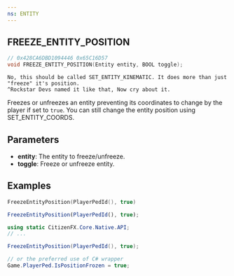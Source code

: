 ```yaml
---
ns: ENTITY
---
```


## FREEZE_ENTITY_POSITION

```c
// 0x428CA6DBD1094446 0x65C16D57
void FREEZE_ENTITY_POSITION(Entity entity, BOOL toggle);
```

```
No, this should be called SET_ENTITY_KINEMATIC. It does more than just "freeze" it's position.
^Rockstar Devs named it like that, Now cry about it.
```

Freezes or unfreezes an entity preventing its coordinates to change by the player if set to `true`. You can still change the entity position using SET_ENTITY_COORDS.

## Parameters

- **entity**: The entity to freeze/unfreeze.
- **toggle**: Freeze or unfreeze entity.

## Examples

```lua
FreezeEntityPosition(PlayerPedId(), true)
```

```js
FreezeEntityPosition(PlayerPedId(), true);
```

```cs
using static CitizenFX.Core.Native.API;
// ...

FreezeEntityPosition(PlayerPedId(), true);

// or the preferred use of C# wrapper
Game.PlayerPed.IsPositionFrozen = true;
```
